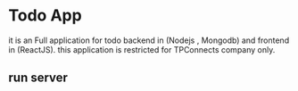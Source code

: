 # Todo App

it is an Full application for todo backend in (Nodejs , Mongodb) and frontend in (ReactJS).
this application is restricted for TPConnects company only.

## run server
